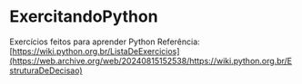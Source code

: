 # ExercitandoPython
Exercícios feitos para aprender Python
Referência: [https://wiki.python.org.br/ListaDeExercicios](https://web.archive.org/web/20240815152538/https://wiki.python.org.br/EstruturaDeDecisao)
